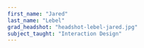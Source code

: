 ```yaml
---
first_name: "Jared"
last_name: "Lebel"
grad_headshot: "headshot-lebel-jared.jpg"
subject_taught: "Interaction Design"
---
```

